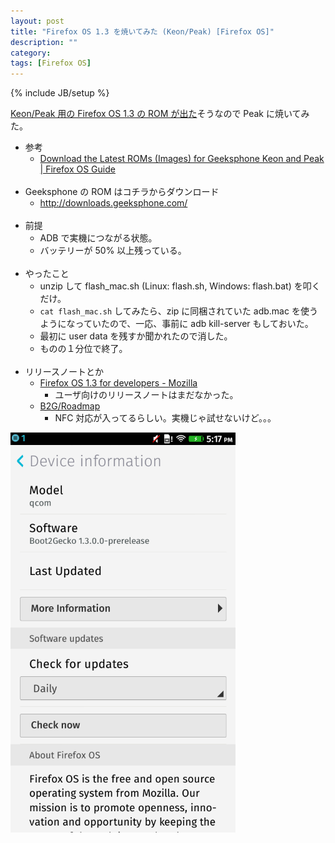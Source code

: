 ```yaml
---
layout: post
title: "Firefox OS 1.3 を焼いてみた (Keon/Peak) [Firefox OS]"
description: ""
category: 
tags: [Firefox OS]
---
```

{% include JB/setup %}

[Keon/Peak 用の Firefox OS 1.3 の ROM が出た](http://firefoxosguide.com/firefox-os/download-latest-roms-images-geeksphone-keon-peak.html/)そうなので Peak に焼いてみた。

- 参考
	- [Download the Latest ROMs (Images) for Geeksphone Keon and Peak | Firefox OS Guide](http://firefoxosguide.com/firefox-os/download-latest-roms-images-geeksphone-keon-peak.html/)
<br><br>
- Geeksphone の ROM はコチラからダウンロード
	- <http://downloads.geeksphone.com/>
<br><br>
- 前提
	- ADB で実機につながる状態。
	- バッテリーが 50% 以上残っている。
<br><br>
- やったこと
	- unzip して flash_mac.sh (Linux: flash.sh, Windows: flash.bat) を叩くだけ。
	- `cat flash_mac.sh` してみたら、zip に同梱されていた adb.mac を使うようになっていたので、一応、事前に adb kill-server もしておいた。
	- 最初に user data を残すか聞かれたので消した。
	- ものの１分位で終了。
<br><br>
- リリースノートとか
	- [Firefox OS 1.3 for developers - Mozilla](https://developer.mozilla.org/en-US/Firefox_OS/Releases/1.3)
		- ユーザ向けのリリースノートはまだなかった。
	- [B2G/Roadmap](https://wiki.mozilla.org/B2G/Roadmap)
		- NFC 対応が入ってるらしい。実機じゃ試せないけど。。。

![](/assets/posts/2014-01-07/fxos13.png)
